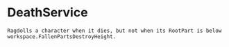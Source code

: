 # DeathService

	Ragdolls a character when it dies, but not when its RootPart is below
	workspace.FallenPartsDestroyHeight.